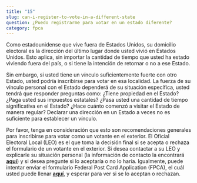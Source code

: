```yaml
---
title: "15"
slug: can-i-register-to-vote-in-a-different-state
question: ¿Puedo registrarme para votar en un estado diferente?
category: fpca
---
```

Como estadounidense que vive fuera de Estados Unidos, su domicilio electoral es la dirección del último lugar donde usted vivió en Estados Unidos. Esto aplica, sin importar la cantidad de tiempo que usted ha estado viviendo fuera del país, o si tiene la intención de retornar o no a ese Estado.

Sin embargo, si usted tiene un vínculo suficientemente fuerte con otro Estado, usted podría inscribirse para votar en esa localidad. La fuerza de su vínculo personal con el Estado dependerá de su situación específica, usted tendrá que responder preguntas como: ¿Tiene propiedad en el Estado? ¿Paga usted sus impuestos estatales? ¿Pasa usted una cantidad de tiempo significativa en el Estado? ¿Hace cuánto comenzó a visitar el Estado de manera regular? Declarar una dirección en un Estado a veces no es suficiente para establecer un vínculo. 

Por favor, tenga en consideración que esto son recomendaciones generales para inscribirse para votar como un votante en el exterior. El Oficial Electoral Local (LEO) es el que toma la decisión final si se acepta o rechaza el formulario de un votante en el exterior. Si desea contactar a su LEO y explicarle su situación personal (la información de contacto la encontrará **[aquí](/states)**) y si desea pregunte si lo aceptaría o no lo haría. Igualmente, puede intentar enviar el formulario Federal Post Card Application (FPCA), el cuál usted puede llenar **[aquí](/)**, y esperar para ver si se lo aceptan o rechazan. 
